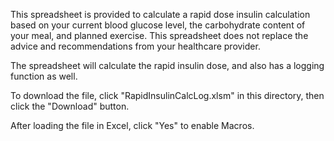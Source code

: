 This spreadsheet is provided to calculate a rapid dose insulin calculation based on your current blood glucose level, the carbohydrate content of your meal, and planned exercise.
This spreadsheet does not replace the advice and recommendations from your healthcare provider.

The spreadsheet will calculate the rapid insulin dose, and also has a logging function as well.

To download the file, click "RapidInsulinCalcLog.xlsm" in this directory, then click the "Download" button.

After loading the file in Excel, click "Yes" to enable Macros.
